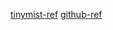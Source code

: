 [tinymist-ref](https://github.com/Myriad-Dreamin/tinymist/commit/691a28ef55756766c9f65f4097bd6c7ff5878238)
[github-ref](https://github.com/Myriad-Dreamin/typst-grammar/commit/87f7c8ebe3cd6d5b77cb0cb405477f0e1d128494)
